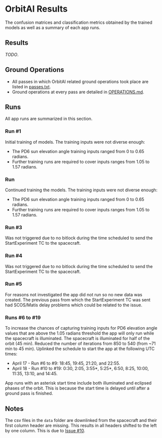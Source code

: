 # OrbitAI Results
The confusion matrices and classification metrics obtained by the trained models as well as a summary of each app runs.

## Results
_TODO_.

## Ground Operations
- All passes in which OrbitAI related ground operations took place are listed in [passes.txt](passes.txt).
- Ground operations at every pass are detailed in [OPERATIONS.md](OPERATIONS.md).

## Runs
All app runs are summarized in this section.
### Run #1
Initial training of models. The training inputs were not diverse enough:
- The PD6 sun elevation angle training inputs ranged from 0 to 0.65 radians.
- Further training runs are required to cover inputs ranges from 1.05 to 1.57 radians.
### Run #
Continued training the models. The training inputs were not diverse enough:
- The PD6 sun elevation angle training inputs ranged from 0 to 0.65 radians.
- Further training runs are required to cover inputs ranges from 1.05 to 1.57 radians.
### Run #3
Was not triggered due to no bitlock during the time scheduled to send the StartExperiment TC to the spacecraft.

### Run #4
Was not triggered due to no bitlock during the time scheduled to send the StartExperiment TC to the spacecraft.

### Run #5
For reasons not investigated the app did not run so no new data was created. The previous pass from which the StartExperiment TC was sent had SCOS/Matis delay problems which could be related to the issue.

### Runs \#6 to \#19
To increase the chances of capturing training inputs for PD6 elevation angle values that are above the 1.05 radians threshold the app will only run while the spacecraft is illuminated. The spacecraft is illuminated for half of the orbit (45 min). Reduced the number of iterations from 850 to 540 (from ~71 min to 45 min). Uplinked the schedule to start the app at the following UTC times: 
 - April 17 - Run \#6 to \#9: 18:45, 19:45, 21:20, and 22:55.
 - April 18 - Run \#10 to \#19: 0:30, 2:05, 3:55*, 5:25*, 6:50, 8:25, 10:00, 11:35, 13:10, and 14:45.

App runs with an asterisk start time include both illuminated and eclipsed phases of the orbit. This is because the start time is delayed until after a ground pass is finished.

## Notes
The csv files in the `data` folder are downlinked from the spacecraft and their first column header are missing. This results in all headers shifted to the left by one column. This is due to [Issue #10](https://github.com/georgeslabreche/opssat-orbitai/issues/10).